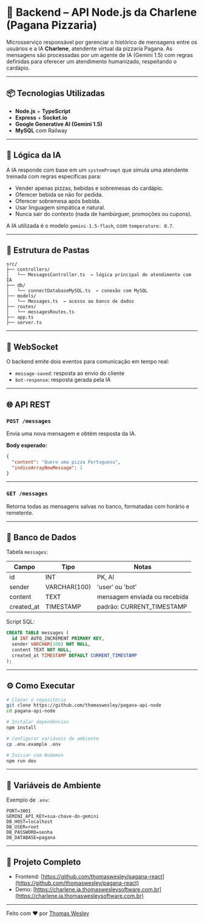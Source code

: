 
# 🔁 Backend – API Node.js da Charlene (Pagana Pizzaria)

Microsserviço responsável por gerenciar o histórico de mensagens entre os usuários e a IA **Charlene**, atendente virtual da pizzaria Pagana. As mensagens são processadas por um agente de IA (Gemini 1.5) com regras definidas para oferecer um atendimento humanizado, respeitando o cardápio.

---

## 📦 Tecnologias Utilizadas

- **Node.js** + **TypeScript**
- **Express** + **Socket.io**
- **Google Generative AI (Gemini 1.5)**
- **MySQL** com Railway

---

## 🧠 Lógica da IA

A IA responde com base em um `systemPrompt` que simula uma atendente treinada com regras específicas para:

- Vender apenas pizzas, bebidas e sobremesas do cardápio.
- Oferecer bebida se não for pedida.
- Oferecer sobremesa após bebida.
- Usar linguagem simpática e natural.
- Nunca sair do contexto (nada de hambúrguer, promoções ou cupons).

A IA utilizada é o modelo `gemini-1.5-flash`, com `temperature: 0.7`.

---

## 📁 Estrutura de Pastas

```
src/
├── controllers/
│   └── MessagesController.ts  ← lógica principal de atendimento com IA
├── db/
│   └── connectDatabaseMySQL.ts  ← conexão com MySQL
├── models/
│   └── Messages.ts  ← acesso ao banco de dados
├── routes/
│   └── messagesRoutes.ts
├── app.ts
├── server.ts
```

---

## 🔌 WebSocket

O backend emite dois eventos para comunicação em tempo real:

- `message-saved`: resposta ao envio do cliente
- `bot-response`: resposta gerada pela IA

---

## 🌐 API REST

### `POST /messages`

Envia uma nova mensagem e obtém resposta da IA.

**Body esperado:**
```json
{
  "content": "Quero uma pizza Portuguesa",
  "indiceArrayNewMessage": 1
}
```

---

### `GET /messages`

Retorna todas as mensagens salvas no banco, formatadas com horário e remetente.

---

## 🧪 Banco de Dados

Tabela `messages`:

| Campo       | Tipo          | Notas                         |
|-------------|---------------|-------------------------------|
| id          | INT           | PK, AI                        |
| sender      | VARCHAR(100)  | 'user' ou 'bot'               |
| content     | TEXT          | mensagem enviada ou recebida |
| created_at  | TIMESTAMP     | padrão: CURRENT_TIMESTAMP     |

Script SQL:
```sql
CREATE TABLE messages (
  id INT AUTO_INCREMENT PRIMARY KEY,
  sender VARCHAR(100) NOT NULL,
  content TEXT NOT NULL,
  created_at TIMESTAMP DEFAULT CURRENT_TIMESTAMP
);
```

---

## ⚙️ Como Executar

```bash
# Clonar o repositório
git clone https://github.com/thomaswesley/pagana-api-node
cd pagana-api-node

# Instalar dependências
npm install

# Configurar variáveis de ambiente
cp .env.example .env

# Iniciar com Nodemon
npm run dev
```

---

## 📄 Variáveis de Ambiente

Exemplo de `.env`:

```env
PORT=3001
GEMINI_API_KEY=sua-chave-do-gemini
DB_HOST=localhost
DB_USER=root
DB_PASSWORD=senha
DB_DATABASE=pagana
```

---

## 🔗 Projeto Completo

- Frontend: [https://github.com/thomaswesley/pagana-react](https://github.com/thomaswesley/pagana-react)
- Demo: [https://charlene.ia.thomaswesleysoftware.com.br](https://charlene.ia.thomaswesleysoftware.com.br)

---

Feito com ❤️ por [Thomas Wesley](https://github.com/thomaswesley)
